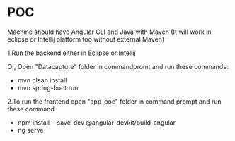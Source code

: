 # POC

Machine should have Angular CLI and Java with Maven (It will work in eclipse or Intellij platform too without external Maven)

1.Run the backend either in Eclipse or Intellij

Or,
Open "Datacapture" folder in commandpromt and run these commands: 
- mvn clean install
- mvn spring-boot:run

2.To run the frontend open "app-poc" folder in command prompt and run these command 
- npm install --save-dev @angular-devkit/build-angular
- ng serve
